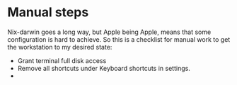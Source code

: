 # Manual steps

Nix-darwin goes a long way, but Apple being Apple, means that some configuration is hard to achieve. So this is a checklist for manual work to get the workstation to my desired state:

  - Grant terminal full disk access
  - Remove all shortcuts under Keyboard shortcuts in settings.
  -